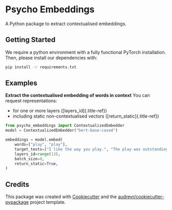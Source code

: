 # Psycho Embeddings

A Python package to extract contextualised embeddings.

## Getting Started

We require a python environment with a fully functional PyTorch
installation. Then, please install our dependencies with:

```bash
pip install -r requirements.txt
```

## Examples

**Extract the contextualised embedding of words in context** You can
request representations:

-   for one or more layers ([layers_id]{.title-ref})
-   including static non-contextualised vectors
    ([return_static]{.title-ref})

```python
from psycho_embeddings import ContextualizedEmbedder
model = ContextualizedEmbedder("bert-base-cased")

embeddings = model.embed(
    words=["play", "play"],
    target_texts=["I like the way you play.", "The play was outstanding."],
    layers_id=range(13),
    batch_size=8,
    return_static=True,
)
```

## Credits

This package was created with
[Cookiecutter](https://github.com/audreyr/cookiecutter) and the
[audreyr/cookiecutter-pypackage](https://github.com/audreyr/cookiecutter-pypackage)
project template.
